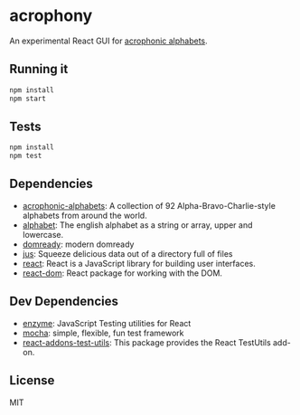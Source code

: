 # acrophony

An experimental React GUI for [acrophonic alphabets](https://github.com/zeke/acrophonic-alphabets).

## Running it

```sh
npm install
npm start
```

## Tests

```sh
npm install
npm test
```

## Dependencies

- [acrophonic-alphabets](https://github.com/zeke/acrophonic-alphabets): A collection of 92 Alpha-Bravo-Charlie-style alphabets from around the world.
- [alphabet](https://github.com/jonschlinkert/alphabet): The english alphabet as a string or array, upper and lowercase.
- [domready](https://github.com/ded/domready): modern domready
- [jus](https://github.com/zeke/jus): Squeeze delicious data out of a directory full of files
- [react](https://github.com/facebook/react): React is a JavaScript library for building user interfaces.
- [react-dom](https://github.com/facebook/react): React package for working with the DOM.

## Dev Dependencies

- [enzyme](https://github.com/airbnb/enzyme): JavaScript Testing utilities for React
- [mocha](https://github.com/mochajs/mocha): simple, flexible, fun test framework
- [react-addons-test-utils](https://github.com/facebook/react): This package provides the React TestUtils add-on.


## License

MIT
